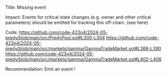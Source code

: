 Title:
Missing event

Impact:
Events for critical state changes (e.g. owner and other critical parameters) should be emitted for tracking this off-chain. (see here)

Code:
https://github.com/code-423n4/2024-05-predy/blob/main/src/PredyPool.sol#L300-L304
https://github.com/code-423n4/2024-05-predy/blob/main/src/markets/gamma/GammaTradeMarket.sol#L388-L390
https://github.com/code-423n4/2024-05-predy/blob/main/src/markets/gamma/GammaTradeMarket.sol#L402-L406

Recommendation:
Emit an event !